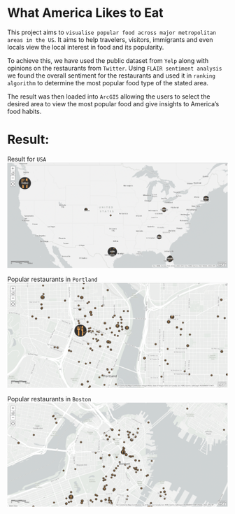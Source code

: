# What America Likes to Eat
This project aims to `visualise popular food across major metropolitan areas in the US`. It aims to help travelers, visitors, immigrants and even locals view the local interest in food and its popularity. 

To achieve this, we have used the public dataset from `Yelp` along with opinions on the restaurants from `Twitter`. Using `FLAIR sentiment analysis` we found the overall sentiment for the restaurants and used it in `ranking algorithm` to determine the most popular food type of the stated area. 

The result was then loaded into `ArcGIS` allowing the users to select the desired area to view the most popular food and give insights to America’s food habits.

# Result:
Result for `USA`
![Result for USA](/example-data/images/entire-usa.png)

Popular restaurants in `Portland`
![Result for Portland](/example-data/images/portland.png)

Popular restaurants in `Boston`
![Result for Boston](/example-data/images/boston.png)